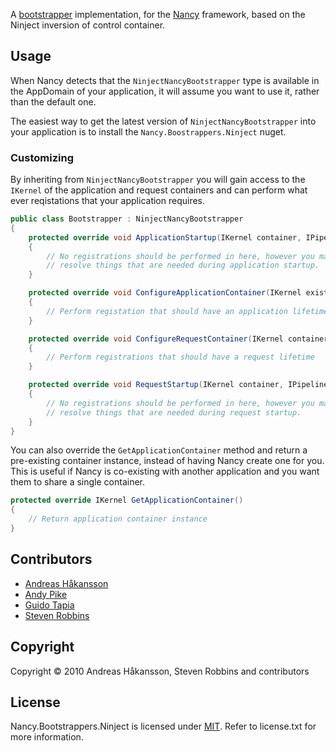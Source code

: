 A [bootstrapper](https://github.com/NancyFx/Nancy/wiki/Bootstrapper) implementation, for the [Nancy](http://nancyfx.org) framework, based on the Ninject inversion of control container.

## Usage

When Nancy detects that the `NinjectNancyBootstrapper` type is available in the AppDomain of your application, it will assume you want to use it, rather than the default one.

The easiest way to get the latest version of `NinjectNancyBootstrapper` into your application is to install the `Nancy.Boostrappers.Ninject` nuget.

### Customizing

By inheriting from `NinjectNancyBootstrapper` you will gain access to the `IKernel` of the application and request containers and can perform what ever reqistations that your application requires.

```c#
public class Bootstrapper : NinjectNancyBootstrapper
{
    protected override void ApplicationStartup(IKernel container, IPipelines pipelines)
    {
        // No registrations should be performed in here, however you may
        // resolve things that are needed during application startup.
    }

    protected override void ConfigureApplicationContainer(IKernel existingContainer)
    {
        // Perform registation that should have an application lifetime
    }

    protected override void ConfigureRequestContainer(IKernel container, NancyContext context)
    {
        // Perform registrations that should have a request lifetime
    }

    protected override void RequestStartup(IKernel container, IPipelines pipelines, NancyContext context)
    {
        // No registrations should be performed in here, however you may
        // resolve things that are needed during request startup.
    }
}
```

You can also override the `GetApplicationContainer` method and return a pre-existing container instance, instead of having Nancy create one for you. This is useful if Nancy is co-existing with another application and you want them to share a single container.

```c#
protected override IKernel GetApplicationContainer()
{
    // Return application container instance
}
```

## Contributors

* [Andreas Håkansson](http://github.com/thecodejunkie)
* [Andy Pike](http://github.com/andypike)
* [Guido Tapia](http://github.com/gatapia)
* [Steven Robbins](http://github.com/grumpydev)

## Copyright

Copyright © 2010 Andreas Håkansson, Steven Robbins and contributors

## License

Nancy.Bootstrappers.Ninject is licensed under [MIT](http://www.opensource.org/licenses/mit-license.php "Read more about the MIT license form"). Refer to license.txt for more information.
